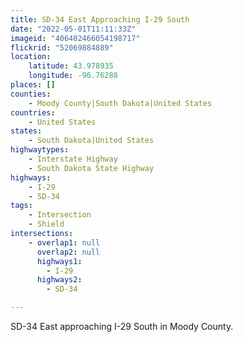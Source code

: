 ```yaml
---
title: SD-34 East Approaching I-29 South
date: "2022-05-01T11:11:33Z"
imageid: "406402466054198717"
flickrid: "52069884889"
location:
    latitude: 43.978935
    longitude: -96.76288
places: []
counties:
    - Moody County|South Dakota|United States
countries:
    - United States
states:
    - South Dakota|United States
highwaytypes:
    - Interstate Highway
    - South Dakota State Highway
highways:
    - I-29
    - SD-34
tags:
    - Intersection
    - Shield
intersections:
    - overlap1: null
      overlap2: null
      highways1:
        - I-29
      highways2:
        - SD-34

---
```

SD-34 East approaching I-29 South in Moody County.